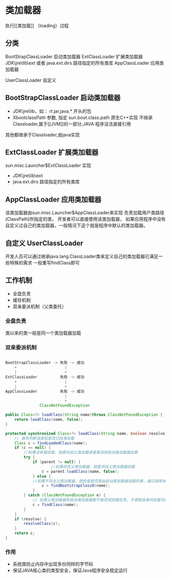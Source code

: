 # 类加载器
执行[[类加载]] （loading）过程

## 分类
BootStrapClassLoader 启动类加载器
ExtClassLoader 扩展类加载器 JDK\jre\lib\ext 或者 java.ext.dirs 路径指定的所有类库
AppClassLoader 应用类加载器

UserClassLoader 自定义


## BootStrapClassLoader 启动类加载器 
 - JDK\jre\lib，如： rt.jar,java.* 开头的包
 - XbootclassPath 参数, 指定 sun.boot.class.path
原生C++实现 不继承Classloader,属于[[JVM]]的一部分,JAVA 程序没法直接引用

其他都继承于Classloader,由java实现 
## ExtClassLoader 扩展类加载器 
sun.misc.Launcher$ExtClassLoader 实现
 - JDK\jre\lib\ext 
 - java.ext.dirs 路径指定的所有类库
## AppClassLoader 应用类加载器
该类加载器由sun.misc.Launcher$AppClassLoader来实现
负责加载用户类路径(ClassPath)所指定的类，
开发者可以直接使用该类加载器，
如果应用程序中没有自定义过自己的类加载器，一般情况下这个就是程序中默认的类加载器。

## 自定义 UserClassLoader
开发人员可以通过继承java.lang.ClassLoader类来定义自己的类加载器已满足一些特殊的需求
一般重写findClass即可

## 工作机制 
 - 全盘负责
 - 缓存机制
 - 双亲委派机制（父类委托）

### 全盘负责
类以来的类一般是同一个类加载器加载
### 双亲委派机制
```java

BootStrapClassLoader -> 失败 -> 成功
    +                     |
    |                     +
ExtClassLoader          失败 -> 成功
    +                     |
    |                     +
AppClassLoader          失败 -> 成功
                          |
                          +
               ClassNotFoundException
```
```java
public Class<?> loadClass(String name)throws ClassNotFoundException {
    return loadClass(name, false);
}

protected synchronized Class<?> loadClass(String name, boolean resolve)throws ClassNotFoundException {
    // 首先判断该类型是否已经被加载
    Class c = findLoadedClass(name);
    if (c == null) {
        //如果没有被加载，就委托给父类加载或者委派给启动类加载器加载
        try {
            if (parent != null) {
                    //如果存在父类加载器，就委派给父类加载器加载
                c = parent.loadClass(name, false);
            } else {
            //如果不存在父类加载器，就检查是否是由启动类加载器加载的类，通过调用本地方法native Class findBootstrapClass(String name)
                c = findBootstrapClass0(name);
            }
        } catch (ClassNotFoundException e) {
            // 如果父类加载器和启动类加载器都不能完成加载任务，才调用自身的加载功能
            c = findClass(name);
        }
    }
    if (resolve) {
        resolveClass(c);
    }
    return c;
}
```
### 作用
 - 系统类防止内存中出现多份同样的字节码
 - 保证JAVA核心类的类型安全，保证Java程序安全稳定运行